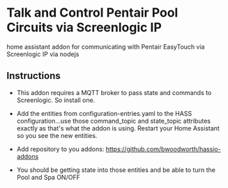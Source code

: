 # Talk and Control Pentair Pool Circuits via Screenlogic IP

home assistant addon for communicating with Pentair EasyTouch via Screenlogic IP via nodejs

## Instructions

* This addon requires a MQTT broker to pass state and commands to Screenlogic.  So install one.

* Add the entities from configuration-entries.yaml to the HASS configuration...use those command_topic and state_topic attributes exactly as that's what the addon is using.  Restart your Home Assistant so you see the new entities.

* Add repository to you addons: https://github.com/bwoodworth/hassio-addons

* You should be getting state into those entities and be able to turn the Pool and Spa ON/OFF

